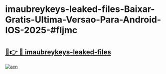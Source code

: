 # imaubreykeys-leaked-files-Baixar-Gratis-Ultima-Versao-Para-Android-IOS-2025-#fljmc

# <h2><a href="https://ainizakaria.my?title=imaubreykeys-leaked-files&ref=22M">🔗👉 🔴 imaubreykeys-leaked-files</a></h2>

[![acn](https://github.com/user-attachments/assets/0f9c940e-d8b0-45ae-aac7-cd30a18b3e1c)](https://ainizakaria.my?title=imaubreykeys-leaked-files&ref=22M)

